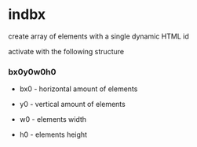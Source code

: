 # indbx
create array of elements with a single dynamic HTML id

activate with the following structure
### bx0y0w0h0
	
* bx0 - horizontal amount of elements
* y0 - vertical amount of elements
* w0 - elements width	
* h0 - elements height


	<div id='bx5y1w195h195'></div>
	<!-- should create 5 boxes wide, each having width and height of 195px -->
